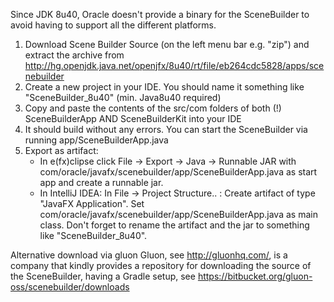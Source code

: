 
Since JDK 8u40, Oracle doesn't provide a binary for the SceneBuilder to avoid having to support all the different platforms.

1. Download Scene Builder Source (on the left menu bar e.g. "zip") and extract the archive from http://hg.openjdk.java.net/openjfx/8u40/rt/file/eb264cdc5828/apps/scenebuilder
2. Create a new project in your IDE. You should name it something like "SceneBuilder_8u40" (min. Java8u40 required)
3. Copy and paste the contents of the src/com folders of both (!) SceneBuilderApp AND SceneBuilderKit into your IDE
4. It should build without any errors. You can start the SceneBuilder via running app/SceneBuilderApp.java
5. Export as artifact:
    - In e(fx)clipse click File -> Export -> Java -> Runnable JAR with com/oracle/javafx/scenebuilder/app/SceneBuilderApp.java as start app and create a runnable jar.
    - In IntelliJ IDEA: In File -> Project Structure.. : Create artifact of type "JavaFX Application". Set com/oracle/javafx/scenebuilder/app/SceneBuilderApp.java as main class. Don't forget to rename the artifact and the jar to something like "SceneBuilder_8u40".

Alternative download via gluon
Gluon, see http://gluonhq.com/, is a company that kindly provides a repository for downloading the source of the SceneBuilder, having a Gradle setup, see https://bitbucket.org/gluon-oss/scenebuilder/downloads